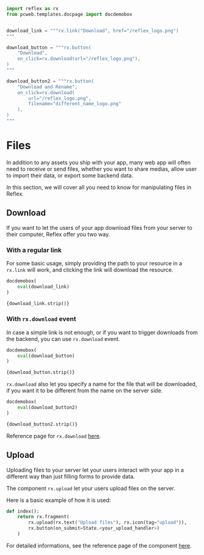```python exec

import reflex as rx
from pcweb.templates.docpage import docdemobox


download_link = """rx.link("Download", href="/reflex_logo.png")
"""

download_button = """rx.button(
    "Download", 
    on_click=rx.download(url="/reflex_logo.png"),
)
"""

download_button2 = """rx.button(
    "Download and Rename", 
    on_click=rx.download(
        url="/reflex_logo.png", 
        filename="different_name_logo.png"
    ),
)
"""
```


# Files

In addition to any assets you ship with your app, many web app will often need to receive or send files, whether you want to share medias, allow user to import their data, or export some backend data.

In this section, we will cover all you need to know for manipulating files in Reflex.

## Download

If you want to let the users of your app download files from your server to their computer, Reflex offer you two way.

### With a regular link

For some basic usage, simply providing the path to your resource in a `rx.link` will work, and clicking the link will download the resource.

```python eval
docdemobox(
    eval(download_link)
)
```

```python
{download_link.strip()}
```

### With `rx.download` event

In case a simple link is not enough, or if you want to trigger downloads from the backend, you can use `rx.download` event.

```python eval
docdemobox(
    eval(download_button)
)
```

```python
{download_button.strip()}
```

`rx.download` also let you specify a name for the file that will be downloaded, if you want it to be different from the name on the server side.

```python eval
docdemobox(
    eval(download_button2)
)
```

```python
{download_button2.strip()}
```

Reference page for `rx.download` [here]({"/docs/api-reference/special-events"}).

## Upload

Uploading files to your server let your users interact with your app in a different way than just filling forms to provide data.

The component `rx.upload` let your users upload files on the server.

Here is a basic example of how it is used:
```python
def index():
    return rx.fragment(
        rx.upload(rx.text("Upload files"), rx.icon(tag="upload")),
        rx.button(on_submit=State.<your_upload_handler>)
    )
```

For detailed informations, see the reference page of the component [here](/docs/library/forms/upload).